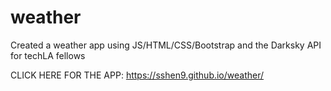 # weather
Created a weather app using JS/HTML/CSS/Bootstrap and the Darksky API for techLA fellows


CLICK HERE FOR THE APP:
https://sshen9.github.io/weather/
